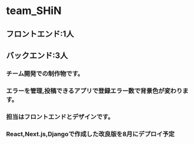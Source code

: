 # team_SHiN
## フロントエンド:1人
## バックエンド:3人

### チーム開発での制作物です。
### エラーを管理,投稿できるアプリで登録エラー数で背景色が変わります。
### 担当はフロントエンドとデザインです。
### React,Next.js,Djangoで作成した改良版を8月にデプロイ予定
